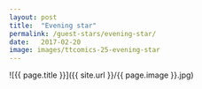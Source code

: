 ```yaml
---
layout: post
title:  "Evening star"
permalink: /guest-stars/evening-star/
date:   2017-02-20
image: images/ttcomics-25-evening-star
---
```

![{{ page.title }}]({{ site.url }}/{{ page.image }}.jpg)
